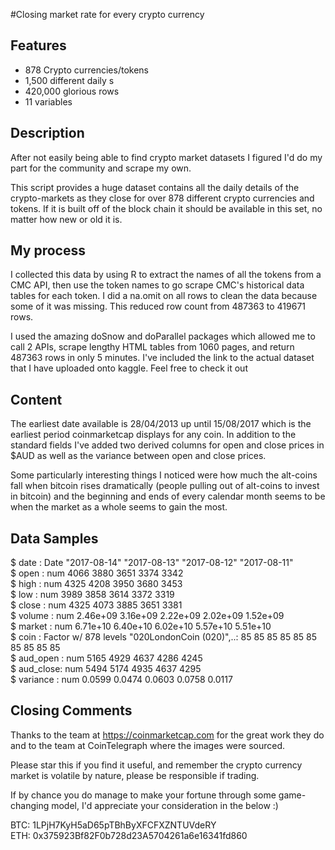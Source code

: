 #Closing market rate for every crypto currency
## Features
- 878 Crypto currencies/tokens
- 1,500 different daily s
- 420,000 glorious rows
- 11 variables

## Description
After not easily being able to find crypto market datasets I figured I'd do my part for the community and scrape my own.

This script provides a huge dataset contains all the daily details of the crypto-markets as they close for over 878 different crypto currencies and tokens. If it is built off of the block chain it should be available in this set, no matter how new or old it is.

## My process
I collected this data by using R to extract the names of all the tokens from a CMC API, then use the token names to go scrape CMC's historical data tables for each token. I did a na.omit on all rows to clean the data because some of it was missing. This reduced row count from 487363 to 419671 rows.

I used the amazing doSnow and doParallel packages which allowed me to call 2 APIs, scrape lengthy HTML tables from 1060 pages, and return 487363 rows in only 5 minutes. I've included the link to the actual dataset that I have uploaded onto kaggle. Feel free to check it out <br/>

## Content
The earliest date available is 28/04/2013 up until 15/08/2017 which is the earliest period coinmarketcap displays for any coin. In addition to the standard fields I've added two derived columns for open and close prices in $AUD as well as the variance between open and close prices.

Some particularly interesting things I noticed were how much the alt-coins fall when bitcoin rises dramatically (people pulling out of alt-coins to invest in bitcoin) and the beginning and ends of every calendar month seems to be when the market as a whole seems to gain the most.

## Data Samples
$ date : Date "2017-08-14" "2017-08-13" "2017-08-12" "2017-08-11" <br/> 
$ open : num 4066 3880 3651 3374 3342<br/>
$ high : num 4325 4208 3950 3680 3453<br/>
$ low : num 3989 3858 3614 3372 3319<br/>
$ close : num 4325 4073 3885 3651 3381<br/>
$ volume : num 2.46e+09 3.16e+09 2.22e+09 2.02e+09 1.52e+09<br/>
$ market : num 6.71e+10 6.40e+10 6.02e+10 5.57e+10 5.51e+10<br/>
$ coin : Factor w/ 878 levels "020LondonCoin (020)",..: 85 85 85 85 85 85 85 85 85 85<br/>
$ aud_open : num 5165 4929 4637 4286 4245<br/>
$ aud_close: num 5494 5174 4935 4637 4295<br/>
$ variance : num 0.0599 0.0474 0.0603 0.0758 0.0117


## Closing Comments
Thanks to the team at <https://coinmarketcap.com> for the great work they do and to the team at CoinTelegraph where the images were sourced.

Please star this if you find it useful, and remember the crypto currency market is volatile by nature, please be responsible if trading.

If by chance you do manage to make your fortune through some game-changing model, I'd appreciate your consideration in the below :)

BTC: 1LPjH7KyH5aD65pTBhByXFCFXZNTUVdeRY <br/>
ETH: 0x375923Bf82F0b728d23A5704261a6e16341fd860
